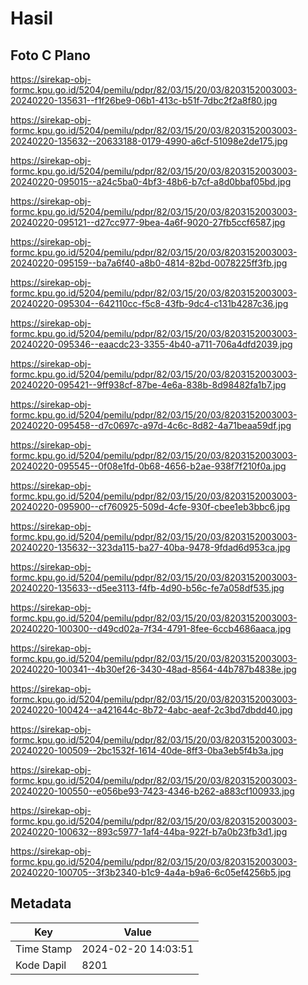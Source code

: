 # Hasil

## Foto C Plano

https://sirekap-obj-formc.kpu.go.id/5204/pemilu/pdpr/82/03/15/20/03/8203152003003-20240220-135631--f1f26be9-06b1-413c-b51f-7dbc2f2a8f80.jpg

https://sirekap-obj-formc.kpu.go.id/5204/pemilu/pdpr/82/03/15/20/03/8203152003003-20240220-135632--20633188-0179-4990-a6cf-51098e2de175.jpg

https://sirekap-obj-formc.kpu.go.id/5204/pemilu/pdpr/82/03/15/20/03/8203152003003-20240220-095015--a24c5ba0-4bf3-48b6-b7cf-a8d0bbaf05bd.jpg

https://sirekap-obj-formc.kpu.go.id/5204/pemilu/pdpr/82/03/15/20/03/8203152003003-20240220-095121--d27cc977-9bea-4a6f-9020-27fb5ccf6587.jpg

https://sirekap-obj-formc.kpu.go.id/5204/pemilu/pdpr/82/03/15/20/03/8203152003003-20240220-095159--ba7a6f40-a8b0-4814-82bd-0078225ff3fb.jpg

https://sirekap-obj-formc.kpu.go.id/5204/pemilu/pdpr/82/03/15/20/03/8203152003003-20240220-095304--642110cc-f5c8-43fb-9dc4-c131b4287c36.jpg

https://sirekap-obj-formc.kpu.go.id/5204/pemilu/pdpr/82/03/15/20/03/8203152003003-20240220-095346--eaacdc23-3355-4b40-a711-706a4dfd2039.jpg

https://sirekap-obj-formc.kpu.go.id/5204/pemilu/pdpr/82/03/15/20/03/8203152003003-20240220-095421--9ff938cf-87be-4e6a-838b-8d98482fa1b7.jpg

https://sirekap-obj-formc.kpu.go.id/5204/pemilu/pdpr/82/03/15/20/03/8203152003003-20240220-095458--d7c0697c-a97d-4c6c-8d82-4a71beaa59df.jpg

https://sirekap-obj-formc.kpu.go.id/5204/pemilu/pdpr/82/03/15/20/03/8203152003003-20240220-095545--0f08e1fd-0b68-4656-b2ae-938f7f210f0a.jpg

https://sirekap-obj-formc.kpu.go.id/5204/pemilu/pdpr/82/03/15/20/03/8203152003003-20240220-095900--cf760925-509d-4cfe-930f-cbee1eb3bbc6.jpg

https://sirekap-obj-formc.kpu.go.id/5204/pemilu/pdpr/82/03/15/20/03/8203152003003-20240220-135632--323da115-ba27-40ba-9478-9fdad6d953ca.jpg

https://sirekap-obj-formc.kpu.go.id/5204/pemilu/pdpr/82/03/15/20/03/8203152003003-20240220-135633--d5ee3113-f4fb-4d90-b56c-fe7a058df535.jpg

https://sirekap-obj-formc.kpu.go.id/5204/pemilu/pdpr/82/03/15/20/03/8203152003003-20240220-100300--d49cd02a-7f34-4791-8fee-6ccb4686aaca.jpg

https://sirekap-obj-formc.kpu.go.id/5204/pemilu/pdpr/82/03/15/20/03/8203152003003-20240220-100341--4b30ef26-3430-48ad-8564-44b787b4838e.jpg

https://sirekap-obj-formc.kpu.go.id/5204/pemilu/pdpr/82/03/15/20/03/8203152003003-20240220-100424--a421644c-8b72-4abc-aeaf-2c3bd7dbdd40.jpg

https://sirekap-obj-formc.kpu.go.id/5204/pemilu/pdpr/82/03/15/20/03/8203152003003-20240220-100509--2bc1532f-1614-40de-8ff3-0ba3eb5f4b3a.jpg

https://sirekap-obj-formc.kpu.go.id/5204/pemilu/pdpr/82/03/15/20/03/8203152003003-20240220-100550--e056be93-7423-4346-b262-a883cf100933.jpg

https://sirekap-obj-formc.kpu.go.id/5204/pemilu/pdpr/82/03/15/20/03/8203152003003-20240220-100632--893c5977-1af4-44ba-922f-b7a0b23fb3d1.jpg

https://sirekap-obj-formc.kpu.go.id/5204/pemilu/pdpr/82/03/15/20/03/8203152003003-20240220-100705--3f3b2340-b1c9-4a4a-b9a6-6c05ef4256b5.jpg


## Metadata

| Key        | Value               |
| ---------- | ------------------- |
| Time Stamp | 2024-02-20 14:03:51 |
| Kode Dapil | 8201                |



